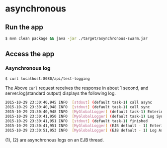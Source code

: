 # asynchronous

## Run the app

``` sh
$ mvn clean package && java -jar ./target/asynchronous-swarm.jar
```

## Access the app

### Asynchronous log

``` sh
$ curl localhost:8080/api/test-logging
```

The Above `curl` request receives the response in about 1 second, and server.log(standard output) displays the following log.

``` sh
2015-10-29 23:30:40,945 INFO  [stdout] (default task-1) call async
2015-10-29 23:30:40,948 INFO  [stdout] (default task-1) call sync
2015-10-29 23:30:40,948 INFO  [MyGlobalLogger] (default task-1) Entering sync log
2015-10-29 23:30:41,950 INFO  [MyGlobalLogger] (default task-1) Log Sync
2015-10-29 23:30:41,951 INFO  [stdout] (default task-1) finished
2015-10-29 23:30:41,951 INFO  [MyGlobalLogger] (EJB default - 1) Entering async log (1)
2015-10-29 23:30:51,953 INFO  [MyGlobalLogger] (EJB default - 1) Log Async (2)
```

(1), (2) are asynchronous logs on an EJB thread.
